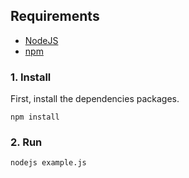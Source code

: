 Requirements
------------

  * [NodeJS](https://nodejs.org)
  * [npm](https://www.npmjs.com/get-npm)

### 1. Install

First, install the dependencies packages.
```
npm install
```

### 2. Run

```
nodejs example.js
```